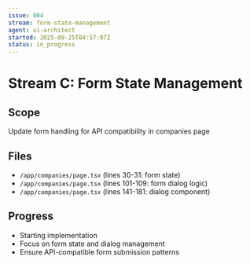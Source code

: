 ```yaml
---
issue: 004
stream: form-state-management
agent: ui-architect
started: 2025-09-25T04:57:07Z
status: in_progress
---
```


# Stream C: Form State Management

## Scope
Update form handling for API compatibility in companies page

## Files
- `/app/companies/page.tsx` (lines 30-31: form state)
- `/app/companies/page.tsx` (lines 101-109: form dialog logic)
- `/app/companies/page.tsx` (lines 141-181: dialog component)

## Progress
- Starting implementation
- Focus on form state and dialog management
- Ensure API-compatible form submission patterns